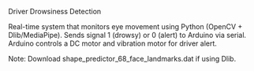 Driver Drowsiness Detection

Real-time system that monitors eye movement using Python (OpenCV + Dlib/MediaPipe).
Sends signal 1 (drowsy) or 0 (alert) to Arduino via serial.
Arduino controls a DC motor and vibration motor for driver alert.

Note:
Download shape_predictor_68_face_landmarks.dat
 if using Dlib.
